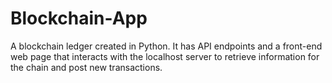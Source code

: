 # Blockchain-App
A blockchain ledger created in Python. It has API endpoints and a front-end web page that interacts with the localhost server to retrieve information for the chain and post new transactions.
